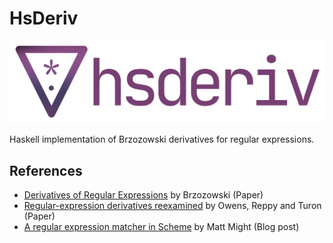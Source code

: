 # HsDeriv

![Logo](./logo.png)

Haskell implementation of Brzozowski derivatives for regular expressions.

## References
* [Derivatives of Regular Expressions](https://dl.acm.org/doi/10.1145/321239.321249) by Brzozowski (Paper)
* [Regular-expression derivatives reexamined](https://www.ccs.neu.edu/home/turon/re-deriv.pdf) by Owens, Reppy and Turon (Paper)
* [A regular expression matcher in Scheme](https://matt.might.net/articles/implementation-of-regular-expression-matching-in-scheme-with-derivatives/) by Matt Might (Blog post)